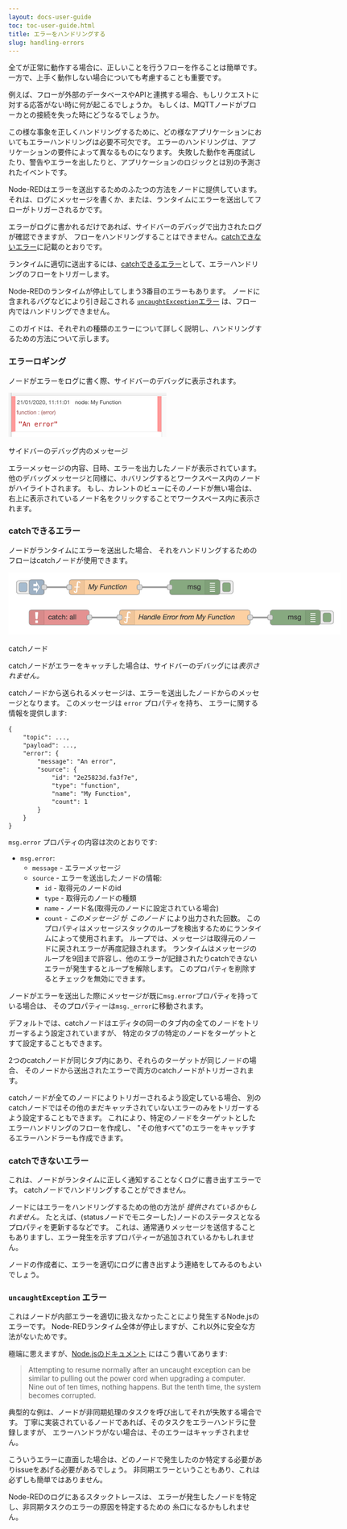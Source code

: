 ```yaml
---
layout: docs-user-guide
toc: toc-user-guide.html
title: エラーをハンドリングする
slug: handling-errors
---
```


全てが正常に動作する場合に、正しいことを行うフローを作ることは簡単です。
一方で、上手く動作しない場合についても考慮することも重要です。

例えば、フローが外部のデータベースやAPIと連携する場合、もしリクエストに対する応答がない時に何が起こるでしょうか。
もしくは、MQTTノードがブローカとの接続を失った時にどうなるでしょうか。

この様な事象を正しくハンドリングするために、どの様なアプリケーションにおいてもエラーハンドリングは必要不可欠です。
エラーのハンドリングは、アプリケーションの要件によって異なるものになります。
失敗した動作を再度試したり、警告やエラーを出したりと、アプリケーションのロジックとは別の予測されたイベントです。

Node-REDはエラーを送出するためのふたつの方法をノードに提供しています。
それは、ログにメッセージを書くか、または、ランタイムにエラーを送出してフローがトリガーされるかです。

エラーがログに書かれるだけであれば、サイドバーのデバッグで出力されたログが確認できますが、
フローをハンドリングすることはできません。[catchできないエラー](#catchできないエラー)に記載のとおりです。

ランタイムに適切に送出するには、[catchできるエラー](#catchできるエラー)として、エラーハンドリングのフローをトリガーします。

Node-REDのランタイムが停止してしまう3番目のエラーもあります。
ノードに含まれるバグなどにより引き起こされる [`uncaughtException`エラー](#uncaughtexception-エラー) は、フロー内ではハンドリングできません。

このガイドは、それぞれの種類のエラーについて詳しく説明し、ハンドリングするための方法について示します。


### エラーロギング

ノードがエラーをログに書く際、サイドバーのデバッグに表示されます。

<div  style="width: 314px"  class="figure">
  <img src="images/error_debug.png" alt="Error message in the Debug sidebar">
  <p class="caption">サイドバーのデバッグ内のメッセージ</p>
</div>

エラーメッセージの内容、日時、エラーを出力したノードが表示されています。
他のデバッグメッセージと同様に、ホバリングするとワークスペース内のノードがハイライトされます。
もし、カレントのビューにそのノードが無い場合は、
右上に表示されているノード名をクリックすることでワークスペース内に表示されます。


### catchできるエラー

ノードがランタイムにエラーを送出した場合、
それをハンドリングするためのフローはcatchノードが使用できます。

<div  style="width: 660px"  class="figure">
  <img src="images/error_catch.png" alt="Catch node">
  <p class="caption">catchノード</p>
</div>

catchノードがエラーをキャッチした場合は、サイドバーのデバッグには*表示されません。*

catchノードから送られるメッセージは、エラーを送出したノードからのメッセージとなります。
このメッセージは `error` プロパティを持ち、
エラーに関する情報を提供します:


```
{
    "topic": ...,
    "payload": ...,
    "error": {
        "message": "An error",
        "source": {
            "id": "2e25823d.fa3f7e",
            "type": "function",
            "name": "My Function",
            "count": 1
        }
    }
}
```

`msg.error` プロパティの内容は次のとおりです:

 - `msg.error`:
   - `message` - エラーメッセージ
   - `source` - エラーを送出したノードの情報:
     - `id` - 取得元のノードのid
     - `type` - 取得元のノードの種類
     - `name` - ノード名(取得元のノードに設定されている場合)
     - `count` - *このメッセージ* が *このノード* により出力された回数。
        このプロパティはメッセージスタックのループを検出するためにランタイムによって使用されます。
        ループでは、メッセージは取得元のノードに戻されエラーが再度記録されます。
        ランタイムはメッセージのループを9回まで許容し、他のエラーが記録されたりcatchできないエラーが発生するとループを解除します。
        このプロパティを削除するとチェックを無効にできます。

ノードがエラーを送出した際にメッセージが既に`msg.error`プロパティを持っている場合は、
そのプロパティーは`msg._error`に移動されます。

デフォルトでは、catchノードはエディタの同一のタブ内の全てのノードをトリガーするよう設定されていますが、
特定のタブの特定のノードをターゲットとすて設定することもできます。

2つのcatchノードが同じタブ内にあり、それらのターゲットが同じノードの場合、
そのノードから送出されたエラーで両方のcatchノードがトリガーされます。

catchノードが全てのノードによりトリガーされるよう設定している場合、
別のcatchノードではその他のまだキャッチされていないエラーのみをトリガーするよう設定することもできます。
これにより、特定のノードをターゲットとしたエラーハンドリングのフローを作成し、
"その他すべて"のエラーをキャッチするエラーハンドラーも作成できます。


### catchできないエラー

これは、ノードがランタイムに正しく通知することなくログに書き出すエラーです。
catchノードでハンドリングすることができません。

ノードにはエラーをハンドリングするための他の方法が *提供されているかもしれません。*
たとえば、(statusノードでモニターした)ノードのステータスとなるプロパティを更新するなどです。
これは、通常通りメッセージを送信することもありますし、エラー発生を示すプロパティーが追加されているかもしれません。

ノードの作成者に、エラーを適切にログに書き出すよう連絡をしてみるのもよいでしょう。


### `uncaughtException` エラー

これはノードが内部エラーを適切に扱えなかったことにより発生するNode.jsのエラーです。
Node-REDランタイム全体が停止しますが、これ以外に安全な方法がないためです。

極端に思えますが、[Node.jsのドキュメント](https://nodejs.org/api/process.html#process_warning_using_uncaughtexception_correctly) にはこう書いてあります:

> Attempting to resume normally after an uncaught exception can be similar to pulling out the power cord when upgrading a computer. Nine out of ten times, nothing happens. But the tenth time, the system becomes corrupted.

典型的な例は、ノードが非同期処理のタスクを呼び出してそれが失敗する場合です。
丁寧に実装されているノードであれば、そのタスクをエラーハンドラに登録しますが、
エラーハンドラがない場合は、そのエラーはキャッチされません。

こういうエラーに直面した場合は、どのノードで発生したのか特定する必要がありissueをあげる必要があるでしょう。
非同期エラーということもあり、これは必ずしも簡単ではありません。

Node-REDのログにあるスタックトレースは、
エラーが発生したノードを特定し、非同期タスクのエラーの原因を特定するための
糸口になるかもしれません。
